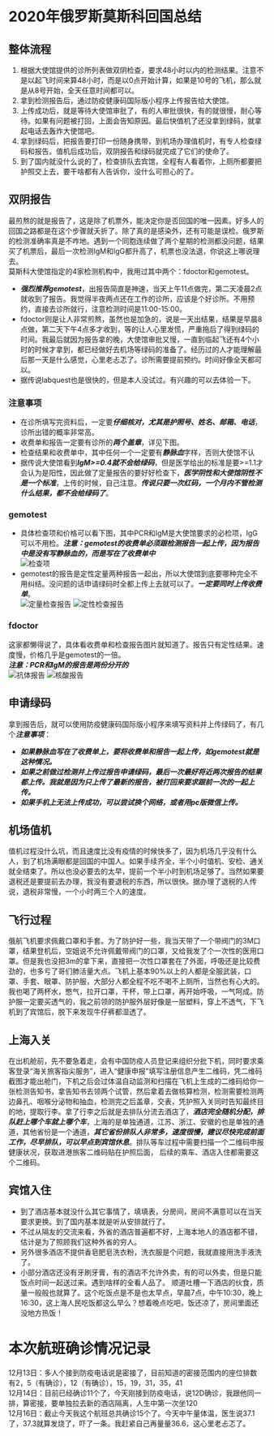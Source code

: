 # 2020年俄罗斯莫斯科回国总结

## 整体流程
1. 根据大使馆提供的诊所列表做双阴检查，要求48小时以内的检测结果。注意不是以起飞时间来算48小时，而是以0点开始计算，如果是10号的飞机，那么就是从8号开始，全天任意时间都可以。
2. 拿到检测报告后，通过防疫健康码国际版小程序上传报告给大使馆。
3. 上传成功后，就是等待大使馆审批了，有的人审批很快，有的就很慢，耐心等待。如果有问题被打回，上面会告知原因。最后快值机了还没拿到绿码，就拿起电话去轰炸大使馆吧。
4. 拿到绿码后，把报告要打印一份随身携带，到机场办理值机时，有专人检查绿码和报告。值机后成功后，双阴报告和绿码就完成了它们的使命了。
5. 到了国内就没什么说的了，检查排队去宾馆，全程有人看着你，上厕所都要把护照交上去，要干啥都有人告诉你，没什么可担心的了。

## 双阴报告
最煎熬的就是报告了，这是除了机票外，能决定你是否回国的唯一因素。好多人的回国之路都是在这个步骤就夭折了。除了真的是感染外，还有可能是误检。俄罗斯的检测准确率真是不咋地。遇到一个同胞连续做了两个星期的检测都没问题，结果买了机票后，最后一次检测IgM和IgG都升高了，机票也没法退，你说这上哪说理去。  
莫斯科大使馆指定的4家检测机构中，我用过其中两个：fdoctor和gemotest。
* ***强烈推荐gemotest***，出报告简直是神速，当天上午11点做完，第二天凌晨2点就收到了报告。我觉得半夜两点还在工作的诊所，应该是个好诊所。不用预约，直接去诊所就行，注意检测时间是11:00-15:00。
* fdoctor则是让人非常煎熬，虽然也是加急的，说是一天出结果，结果是早晨8点做，第二天下午4点多才收到，等的让人心里发慌，严重拖后了得到绿码的时间。我最后就因为报告拿的晚，大使馆审批又慢，一直到临起飞还有4个小时的时候才拿到，都已经做好去机场等绿码的准备了。经历过的人才能理解最后那一天是什么感觉，心里老忐忑了。诊所需要提前预约。时间好像全天都可以。
* 据传说labquest也是很快的，但是本人没试过。有兴趣的可以去体验一下。

### 注意事项
* 在诊所填写完资料后，一定要***仔细核对，尤其是护照号、姓名、邮箱、电话***，诊所出错的概率非常高。
* 收费单和报告一定要有诊所的***两个盖章***，详见下图。
* 检查结果和收费单中，其中任何一个一定要有***静脉血***字样，否则大使馆不认
* 据传说大使馆看到***IgM>=0.4就不会给绿码***，但是医学给出的标准是要>=1.1才会认为是阳性，因此做了定量报告的要好好检查下，***医学阴性和大使馆阴性不是一个标准***，上传的时候，自己注意。***传说只要一次红码，一个月内不管检测什么结果，都不会给绿码了***。

### gemotest
* 具体检查项和价格可以看下图，其中PCR和IgM是大使馆要求的必检项，IgG可以不用检。***注意：gemotest的收费单必须跟检测报告一起上传，因为报告中是没有写静脉血的，而是写在了收费单中***  
![检查项](image/gemotest/invoice.jpg)
* gemotest的报告是定性定量两种报告一起出，所以大使馆到底要哪种完全不用纠结。没问题的话申请绿码时全都上传上去就可以了。***一定要同时上传收费单***。  
![定量检查报告](image/gemotest/igmpcr_num.jpg)
![定性检查报告](image/gemotest/igmpcr.jpg)

### fdoctor
这家都懒得说了，具体看收费单和检查报告图片就知道了。报告只有定性结果。速度慢，价格几乎是gemotest的一倍。  
***注意：PCR和IgM的报告是两份分开的***  
![抗体报告](image/fdoctor/igmigg.jpg)
![核酸报告](image/fdoctor/pcr_R.jpg)

## 申请绿码
拿到报告后，就可以使用防疫健康码国际版小程序来填写资料并上传绿码了，有几个***注意事项***：
* ***如果静脉血写在了收费单上，要将收费单和报告一起上传，如gemotest就是这种情况。***
* ***如果之前做过检测并上传过报告申请绿码，最后一次最好将近两次报告的结果都上传。我就是因为只上传了最新的报告，被打回来要求跟前一次的一起上传。***    
* ***如果手机上无法上传成功，可以尝试换个网络，或者用pc版微信上传。***

## 机场值机
值机过程没什么坑，而且速度比没有疫情的时候快多了，因为机场几乎没有什么人，到了机场满眼都是回国的中国人。如果手续齐全，半个小时值机、安检、通关就全结束了。所以也没必要去的太早，提前一个半小时到机场足够了。当然如果要退税还是要提前去办理，我没有要退税的东西，所以很快。据办理了退税的人传说，退税非常慢，一个小时两三个人的速度。

## 飞行过程
俄航飞机要求佩戴口罩和手套。为了防护好一些，我当天带了一个带阀门的3M口罩，结果登机后，空姐说不允许佩戴带阀门的口罩，又给我发了个一次性的医用口罩。但是我也没把3m的拿下来，直接把一次性口罩套在了外面，呼吸还是比较费劲的，也多亏了哥们肺活量大点。飞机上基本90%以上的人都是全服武装，口罩、手套、眼罩、防护服，大部分人都全程不吃不喝不上厕所，当然也有心大的。我也喝了两杯水，憋气，拉开口罩，干杯，带上口罩，再开始呼吸，一气呵成。防护服一定要买透气的，我之前领的防护服外层好像是一层塑料，穿上不透气，下飞机到了宾馆后，脱下来发现牛仔裤都湿透了。

## 上海入关
在出机舱前，先不要急着走，会有中国防疫人员登记来组织分批下机，同时要求乘客登录“海关旅客指尖服务”，进入“健康申报”填写注册信息产生二维码，凭二维码截图才能出舱门，下机之后会过体温自动监测和扫描在飞机上生成的二维码给你一张检测告知书，拿告知书去领两个试管，然后拿着去做核算检测，检测需要检测两边鼻孔、咽喉分泌物和抽血，检测完之后盖章，交表，凭护照入关同时告知最终目的地，提取行李。拿了行李之后就是去排队分流去酒店了，***酒店完全随机分配，排队赶上哪个车就上哪个车***，上海的是单独通道，江苏、浙江、安徽的也是单独的通道，其他省份是一个通道，***其它省份排队人非常多，速度很慢，建议尽快完成前面工作，尽早排队，可以早点到宾馆休息***。排队等车过程中需要扫描一个二维码申报健康状况，获取进港旅客二维码贴在护照后面， 后续的乘车、酒店入住都需要这个二维码。

## 宾馆入住
* 到了酒店基本就没什么其它事情了，填填表，分房间，房间不满意可以在当天要求更换。到了国内基本就是听从安排就行了。
* 不过从隔友的交流来看，外省的酒店普遍都不好，上海本地人的酒店都不错，估计是为了照顾我们这种外省的穷人。
* 另外很多酒店不提供香皂肥皂洗衣粉，洗衣服是个问题，我就直接用洗手液洗了。
* 小部分酒店还没有牙刷牙膏，有的酒店不允许外卖，有的可以外卖，但是只能饭点时间一起送过来。遇到啥样的全看人品了。
顺道吐槽一下酒店的伙食，质量一般般也就算了。这个吃饭点是不是也太早点，早晨7点，中午10:30，晚上16:30，这上海人民吃饭都这么早么？想着晚点吃吧，饭还凉了，房间里面还没地方热饭！

# 本次航班确诊情况记录
12月13日：多人个接到防疫电话说是密接了，目前知道的密接范围内的座位排数有2，5（有确诊），12（有确诊），15，19，31，35，41  
12月14日：目前已经确诊11个了，今天刚接到防疫电话，说12D确诊，我跟他同一排，算密接，要单独拉去新的酒店隔离，人生中第一次坐120  
12月16日：截止今天我这个航班总共确诊15个了。今天中午量体温，医生说37.1了，37.3就算发烧了，吓了一条。我赶紧自己再量量36.6，这心里老忐忑了。   
